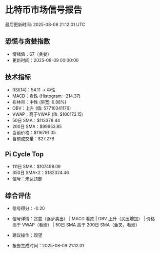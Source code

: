 # 比特币市场信号报告

最后更新时间: 2025-08-09 21:12:01 UTC

## 恐慌与贪婪指数
- 情绪值：67（贪婪）
- 更新时间：2025-08-09 00:00:00

## 技术指标
- RSI(14)：54.11 → 中性
- MACD：看跌 (Histogram: -214.37)
- 布林带：中性 (带宽: 6.88%)
- OBV：上升 (值: 57710341176)
- VWAP：高于VWAP (值: $100173.15)
- 50日 SMA：$113378.44
- 200日 SMA：$99653.85
- 当前价格：$116791.05
- 当前成交量：$27.27B

## Pi Cycle Top
- 111日 SMA：$107498.09
- 350日 SMA×2：$182324.46
- 信号：未达顶部

## 综合评估
- 信号得分：-0.20
- 信号详情：贪婪（逐步卖出） | MACD 看跌 | OBV 上升（买压增加） | 价格高于 VWAP（看涨） | 50日 SMA 高于 200日 SMA（金叉，看涨）
- 建议操作：观望

- 报告生成时间：2025-08-09 21:12:01